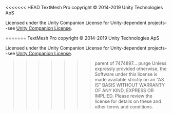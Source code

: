 <<<<<<< HEAD
TextMesh Pro copyright © 2014-2019 Unity Technologies ApS

Licensed under the Unity Companion License for Unity-dependent projects--see [Unity Companion License](http://www.unity3d.com/legal/licenses/Unity_Companion_License). 

=======
TextMesh Pro copyright © 2014-2019 Unity Technologies ApS

Licensed under the Unity Companion License for Unity-dependent projects--see [Unity Companion License](http://www.unity3d.com/legal/licenses/Unity_Companion_License). 

>>>>>>> parent of 7474897... purge
Unless expressly provided otherwise, the Software under this license is made available strictly on an “AS IS” BASIS WITHOUT WARRANTY OF ANY KIND, EXPRESS OR IMPLIED. Please review the license for details on these and other terms and conditions.